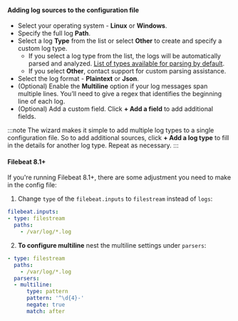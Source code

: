 #### Adding log sources to the configuration file

* Select your operating system - **Linux** or **Windows**.
* Specify the full log **Path**.
* Select a log **Type** from the list or select **Other** to create and specify a custom log type. 
  * If you select a log type from the list, the logs will be automatically parsed and analyzed. [List of types available for parsing by default](https://docs.logz.io/docs/user-guide/data-hub/log-parsing/default-parsing/#built-in-log-types).
  * If you select **Other**, contact support for custom parsing assistance.
* Select the log format - **Plaintext** or **Json**.
* (Optional) Enable the **Multiline** option if your log messages span
multiple lines. You’ll need to give a regex that
identifies the beginning line of each log.
* (Optional) Add a custom field. Click **+ Add a field** to add additional fields.

:::note
The wizard makes it simple to add multiple log types to a single configuration file. So to add additional sources, click **+ Add a log type** to fill in the details for another log type. Repeat as necessary.
:::

#### Filebeat 8.1+
If you're running Filebeat 8.1+, there are some adjustment you need to make in the config file:

1. Change `type` of the `filebeat.inputs` to `filestream` instead of `logs`:

```yaml
filebeat.inputs:
- type: filestream
  paths:
    - /var/log/*.log
```

2. **To configure multiline** nest the multiline settings under `parsers`:

```yaml
- type: filestream
  paths:
    - /var/log/*.log
  parsers:
  - multiline:
      type: pattern
      pattern: '^\d{4}-'
      negate: true
      match: after
```
